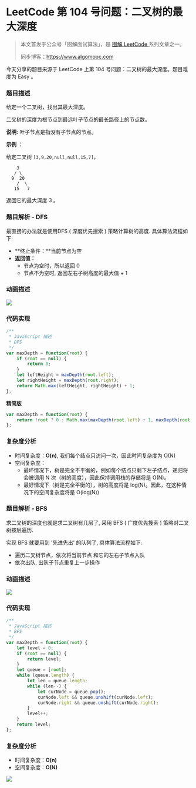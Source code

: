 # LeetCode 第 104 号问题：二叉树的最大深度 

> 本文首发于公众号「图解面试算法」，是 [图解 LeetCode ](<https://github.com/MisterBooo/LeetCodeAnimation>) 系列文章之一。
>
> 同步博客：https://www.algomooc.com

今天分享的题目来源于 LeetCode 上第 104 号问题：二叉树的最大深度。题目难度为 Easy 。

### 题目描述

给定一个二叉树，找出其最大深度。

二叉树的深度为根节点到最远叶子节点的最长路径上的节点数。

**说明:**  叶子节点是指没有子节点的节点。

**示例 ：**

给定二叉树 `[3,9,20,null,null,15,7]`，

```
    3
   / \
  9  20
    /  \
   15   7
```

返回它的最大深度 3 。

### 题目解析 - DFS

最直接的办法就是使用DFS ( 深度优先搜索 ) 策略计算树的高度. 具体算法流程如下:

- **终止条件：**当前节点为空
- **返回值：**
  - 节点为空时，所以返回 0
  - 节点不为空时, 返回左右子树高度的最大值 + 1

### 动画描述

![](./Animation1.gif)

### 代码实现

```javascript
/**
 * JavaScript 描述
 * DFS
 */
var maxDepth = function(root) {
    if (root == null) {
        return 0;
    }
    let leftHeight = maxDepth(root.left);
    let rightHeight = maxDepth(root.right);
    return Math.max(leftHeight, rightHeight) + 1;
};
```

**精简版**

```javascript
var maxDepth = function(root) {
    return !root ? 0 : Math.max(maxDepth(root.left) + 1, maxDepth(root.right) + 1) ;
};
```

### 复杂度分析

- 时间复杂度：**O(n)**, 我们每个结点只访问一次，因此时间复杂度为 O(N)
- 空间复杂度：
  - 最坏情况下，树是完全不平衡的，例如每个结点只剩下左子结点，递归将会被调用 N 次（树的高度），因此保持调用栈的存储将是 O(N)。
  - 最好情况下（树是完全平衡的），树的高度将是 log(N)。因此，在这种情况下的空间复杂度将是 O(log(N))



### 题目解析 - BFS

求二叉树的深度也就是求二叉树有几层了, 采用 BFS ( 广度优先搜索 ) 策略对二叉树按层遍历.

实现 BFS 就要用到 '先进先出' 的队列了, 具体算法流程如下:

- 遍历二叉树节点，依次将当前节点 和它的左右子节点入队
- 依次出队, 出队子节点重复上一步操作

### 动画描述

![](./Animation2.gif)

### 代码实现

```javascript
/**
 * JavaScript 描述
 * BFS
 */
var maxDepth = function(root) {
    let level = 0;
    if (root == null) {
        return level;
    }
    let queue = [root];
    while (queue.length) {
        let len = queue.length;
        while (len--) {
            let curNode = queue.pop();
            curNode.left && queue.unshift(curNode.left);
            curNode.right && queue.unshift(curNode.right);
        }
        level++;
    }
    return level;
};
```

### 复杂度分析

- 时间复杂度：**O(n)**
- 空间复杂度：**O(N)**  

![](../../Pictures/qrcode.jpg)